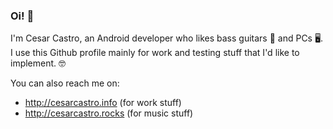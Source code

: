 ### Oi! 👋

I'm Cesar Castro, an Android developer who likes bass guitars 🎸 and PCs 🖥.  
I use this Github profile mainly for work and testing stuff that I'd like to implement. 🤓

You can also reach me on:
 - http://cesarcastro.info (for work stuff)
 - http://cesarcastro.rocks (for music stuff)
